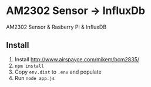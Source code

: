 # AM2302 Sensor -> InfluxDb

AM2302 Sensor & Rasberry Pi & InfluxDB

## Install

1. Install http://www.airspayce.com/mikem/bcm2835/
2. ``npm install``
3. Copy ``env.dist`` to ``.env`` and populate
4. Run ``node app.js``
